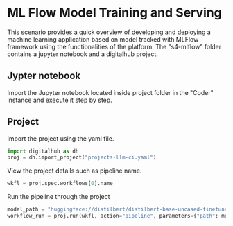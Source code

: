 # ML Flow Model Training and Serving

This scenario provides a quick overview of developing and deploying a machine learning application based on model tracked with MLFlow framework using the functionalities of the platform. The "s4-mlflow" folder contains a jupyter notebook and a digitalhub project.

## Jypter notebook

Import the Jupyter notebook located inside project folder in the "Coder" instance and execute it step by step.

## Project

Import the project using the yaml file.

```python
import digitalhub as dh
proj = dh.import_project("projects-llm-ci.yaml")
```

View the project details such as pipeline name.

```python
wkfl = proj.spec.workflows[0].name
```

Run the pipeline through the project

```python
model_path = "huggingface://distilbert/distilbert-base-uncased-finetuned-sst-2-english"
workflow_run = proj.run(wkfl, action="pipeline", parameters={"path": model_path}, wait=True)
```
